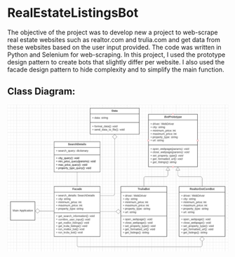 # RealEstateListingsBot

The objective of the project was to develop new a project to web-scrape real estate websites such as realtor.com and
trulia.com
and get data from these websites based on the user input provided. The code was written in Python and Selenium for
web-scraping.
In this project, I used the prototype design pattern to create bots that slightly differ per website. I also used the
facade design
pattern to hide complexity and to simplify the main function.

## Class Diagram:

![alt text](classDiagram.png)
